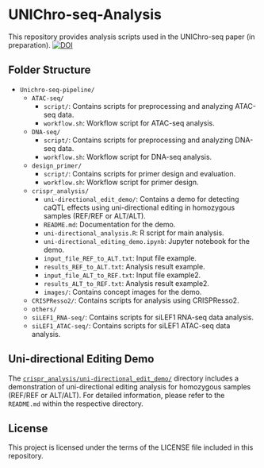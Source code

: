 # UNIChro-seq-Analysis

This repository provides analysis scripts used in the UNIChro-seq paper (in preparation).
[![DOI](https://zenodo.org/badge/800069394.svg)](https://doi.org/10.5281/zenodo.15892171)

## Folder Structure

* `Unichro-seq-pipeline/`
   * `ATAC-seq/`
      * `script/`: Contains scripts for preprocessing and analyzing ATAC-seq data.
      * `workflow.sh`: Workflow script for ATAC-seq analysis.
   * `DNA-seq/`
      * `script/`: Contains scripts for preprocessing and analyzing DNA-seq data.
      * `workflow.sh`: Workflow script for DNA-seq analysis.
   * `design_primer/`
      * `script/`: Contains scripts for primer design and evaluation.
      * `workflow.sh`: Workflow script for primer design.
   * `crispr_analysis/`
      * `uni-directional_edit_demo/`: Contains a demo for detecting caQTL effects using uni-directional editing in homozygous samples (REF/REF or ALT/ALT).      
      * `README.md`: Documentation for the demo.
      * `uni-directional_analysis.R`: R script for main analysis.
      * `uni-directional_editing_demo.ipynb`: Jupyter notebook for the demo.
      * `input_file_REF_to_ALT.txt`: Input file example.
      * `results_REF_to_ALT.txt`: Analysis result example.
      * `input_file_ALT_to_REF.txt`: Input file example2.
      * `results_ALT_to_REF.txt`: Analysis result example2.
      * `images/`: Contains concept images for the demo.
   * `CRISPResso2/`: Contains scripts for analysis using CRISPResso2.
   * `others/`
   * `siLEF1_RNA-seq/`: Contains scripts for siLEF1 RNA-seq data analysis.
   * `siLEF1_ATAC-seq/`: Contains scripts for siLEF1 ATAC-seq data analysis.

## Uni-directional Editing Demo

The [`crispr_analysis/uni-directional_edit_demo/`](crispr_analysis/uni-directional_edit_demo/) directory includes a demonstration of uni-directional editing analysis for homozygous samples (REF/REF or ALT/ALT). For detailed information, please refer to the `README.md` within the respective directory.

## License

This project is licensed under the terms of the LICENSE file included in this repository.
